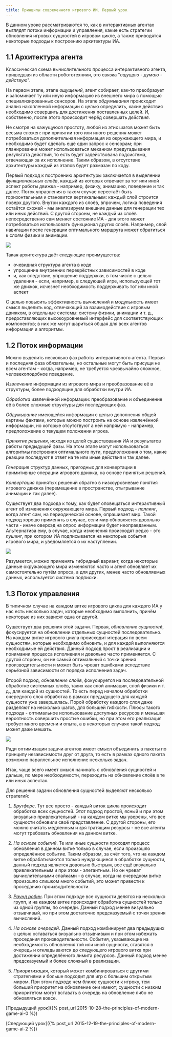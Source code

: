 ```yaml
---
title: Принципы современного игрового ИИ. Первый урок
---
```


В данном уроке рассматриваются то,  как в интерактивных агентах выглядят потоки
информации и  управления, какие есть  стратегии обновления игровых  сущностей в
игровом цикле,  а также приводятся  некоторые подходы к  построению архитектуры
ИА.

## 1.1 Архитектура агента

Классическая схема вычислительного процесса интерактивного агента, пришедшая из
области робототехники, это связка "*ощущаю - думаю - действую*".

На  первом  этапе,  этапе  *ощущений*, агент  собирает,  как-то  преобразует  и
запоминает ту или иную информацию из внешнего мира с помощью специализированных
сенсоров.  На  этапе  *обдумывания* происходит  анализ  накопленной  информации
с  целью  определить,  какие   действия  необходимо  совершить  для  достижения
поставленных  целей.  И, собственно,  после  этого  происходит черёд  совершать
*действия*.

Не  смотря  на кажущуюся  простоту,  любой  из  этих  шагов может  быть  весьма
сложен: при принятии того или  иного решения может потребоваться дополнительная
информация  из окружающего  мира, и  необходимо будет  сделать ещё  один запрос
к  сенсорам;  при  планировании может  использоваться  механизм  предугадывания
результата действий, то  есть будет задействована подсистема,  отвечающая за их
исполнение.  Таким образом,  в отсутствие  архитектуры каждый  из этапов  будет
размазан по коду.

Первый подход к построению  архитектуры заключается в выделении *функциональных
слоёв*,  каждый из  которых отвечает  за тот  или иной  аспект работы  движка -
например, физику,  анимацию, поведение  и так далее.  Поток управления  в таком
случае  перестаёт быть  горизонтальным и  становится вертикальным:  каждый слой
строится поверх  другого. Внутри  каждого из  слоёв, впрочем,  логика поведения
остаётся схожей  - мы  анализируем внешние  данные для  генерации тех  или иных
действий.  С другой  стороны, не  каждый  из слоёв  непосредственно сам  меняет
состояние ИА  - для  этого может  потребоваться использовать  функционал других
слоёв.  Например, слой  навигации после  генерации оптимального  маршрута может
обратиться к слоям физики и анимации.

![](/images/the-principles-of-modern-game-ai/1/1-layers.jpg)

Такая архитектура даёт следующие преимущества:

- очевидная структура агента в коде
- упрощение внутренних перекрёстных зависимостей в коде
- и, как следствие,  упрощение поддержки, в том числе с  целью удаления - если,
например, в следующей игре, использующей  тот же движок, исчезнет необходимость
поддерживать тот или иной аспект

С целью  повысить эффективность вычислений  и модульность имеет  смысл выделить
код,  отвечающий за  взаимодействие  с игровым  движком,  в отдельные  системы:
систему физики, анимации и т. д., предоставляющих высокоуровневый интерфейс для
соответствующих компонентов;  в них  же могут шариться  общая для  всех агентов
информация и алгоритмы.

## 1.2 Поток информации

Можно выделить несколько  фаз работы интерактивного агента.  Первая и последняя
фаза обязательны,  но остальные  могут быть  присущи не  всем агентам  - когда,
например, не требуется чрезвычайно сложное, человекоподобное поведение.

*Извлечение* информации из игрового мира и преобразование её в структуры, более
подходящие для обработки внутри ИА.

*Обработка*  извлечённой информации:  преобразование и  объединение её  в более
сложные структуры для последующих фаз.

*Обдумывание* имеющейся  информации с  целью дополнения общей  картины фактами,
которые  можно   построить  на   основе  извлечённой  информации,   но  которые
отсутствуют  а  ней напрямую  -  например,  предположение о  текущем  положении
игрока.

*Принятие  решения*, исходя  из  целей существования  ИА  и результатов  работы
предыдущей  фазы.  На  этом  этапе могут  использоваться  алгоритмы  построения
оптимального пути, предположения  о том, какие реакции последуют в  ответ на те
или иные действия и так далее.

*Генерация* структур  данных, пригодных для конвертации  в примитивные операции
игрового движка, на основе принятых решений.

*Конвертация* принятых решений обратно  в низкоуровневые понятия игрового движка
(перемещение в пространстве, отыгрывание анимации и так далее).

Существует два  подхода к  тому, как будет  оповещаться интерактивный  агент об
изменениях окружающего  мира. Первый  подход - *поллинг*,  когда агент  сам, на
периодической основе, опрашивает  мир. Такой подход хорошо  применять в случае,
если мир обновляется  довольно части - иначе оверхэд на  опрос информации будет
неоправданным. Альтернатива ему,  в случае, когда изменения  происходят редко -
это *пушинг*, при котором ИА  подписывается на некоторые события игрового мира,
и уведомляется о их наступлении.

![](/images/the-principles-of-modern-game-ai/1/2-polling.jpg)

Разумеется,  можно   применять  гибридный   вариант,  когда   некоторые  данные
окружающего мира  изменяются часто  и агент  обновляет их  самостоятельно путём
опроса,  а для  других, менее  часто обновляемых  данных, используется  система
подписки.

## 1.3 Поток управления

В типичном  случае на  каждом витке игрового  цикла для каждого  ИА у  нас есть
несколько задач, которые необходимо выполнить,  причём некоторые из них зависят
одна от другой.

Существует   два  решения   этой   задачи.   Первая,  *обновление   сущностей*,
фокусируется на обновлении отдельных сущностей последовательно. На каждом витке
игрового  цикла  происходит  итерация  по всем  сущностям,  которые  необходимо
обновить, и для каждой выполняются необходимые ей действия. Данный подход прост
в реализации  и понимании процесса  исполнения и довольно часто  применяется. С
другой  стороны, он  не  самый оптимальный  с  точки зрения  производительности
и  может  быть чреват  ошибками  вследствие  серьёзной зависимости  от  порядка
исполнения задач.

Второй подход,  *обновление слоёв*, фокусируется на  последовательной обработке
системных слоёв, таких  как слой анимации, слой  физики и т. д.,  для каждой из
сущностей. То есть  перед началом обработки очередного слоя  обработка в рамках
предыдущего для каждой  сущности уже завершилась. Порой  обработку каждого слоя
даже разделяют на несколько шагов, для большей гибкости. Плюсы такого подхода -
оптимальное использование  доступных ресурсов  и меньшая  вероятность совершить
простые ошибки, но при  этом его реализация требует много времени  и опыта, а в
некоторых случаях такой подход может даже мешать.

![](/images/the-principles-of-modern-game-ai/1/3-updating-layers.jpg)

Ради оптимизации  задачи агентов  имеет смысл объединить  в пакеты  по принципу
независимости  друг  от  друга,  то   есть  в  рамках  одного  пакета  возможно
параллельное исполнение несколько задач.

Итак, чаще всего имеет смысл начинать  с обновления сущностей и дальше, по мере
необходимости, переходить на обновление слоёв в те или иных аспектах.

Для решения задачи обновления сущностей выделяют несколько стратегий:

1. *Брутфорс*.  Тут все просто -  каждый виток цикла происходит  обработка всех
сущностей. Этот подход простой, ясный и при этом визуально привлекательный - на
каждом витке мы уверены, что все сущности обновили своё представление. С другой
стороны, его  можно считать медленным  и зря тратящим  ресурсы - не  все агенты
могут требовать обновления на данном витке.

2. *На  основе событий*.   Те или  иные сущности  проходят процесс  обновления в
данном  витке  только в  случае,  если  произошло определённое  событие.   Таким
образом, за счёт  того, что на каждом витке обрабатываются  только нуждающиеся в
обработке сущности, данный  подход является довольно быстрым,  все ещё визуально
привлекательным и при этом - элегантным. Но он чреват вычислительными спайками -
в случае,  когда на очередном витке  произошло слишком много событий,  это может
привести к проседанию производительности.

3.  [*Раунд робин*][round-robin].  При  этом подходе  все  сущности делятся  на
несколько групп,  и на  каждом витке происходит  обработка сущностей  только из
одной группы, по очереди. Данный подход менее визуально отзывчивый, но при этом
достаточно предсказуемый с точки зрения вычислений.

4.  *На   основе  очередей*.  Данный   подход  комбинирует  два   предыдущих  с
целью  оставаться   визуально  отзывчивым   и  при  этом   избежать  проседания
производительности. События,  указывающие на  необходимость обновления  той или
иной сущности, ставятся в очередь  и откладываются до следующего игрового витка
при достижении определённого лимита ресурсов. Данный подход менее предсказуемый
и более сложный в реализации.

5.  *Приоритизация*,  который может  комбинироваться  с  другими стратегиями  и
больше подходит  для игр с большим  открытым миром. При этом  подходе чем ближе
сущности к  игроку, тем больший приоритет  на обновление они имеют;  сущности с
низким приоритетом могут  вставать в очередь на обновление  либо не обновляться
вовсе.

[Предыдущий урок]({% post_url 2015-10-28-the-principles-of-modern-game-ai-0 %})

[Следующий урок]({% post_url 2015-12-19-the-principles-of-modern-game-ai-2 %})


[round-robin]: https://ru.wikipedia.org/wiki/Round-robin_(алгоритм)
